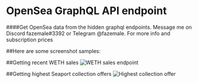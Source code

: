 # OpenSea GraphQL API endpoint
####Get OpenSea data from the hidden graphql endpoints. Message me on Discord fazemale#3392 or Telegram @fazemale. For more info and subscription prices

##Here are some screenshot samples:

##Getting recent WETH sales
![WETH sales endpoint](https://i.ibb.co/kBmFmnt/Screenshot-2022-06-25-104659.png)

##Getting highest Seaport collection offers
![Highest collection offer](https://i.ibb.co/pKzPp6X/Screenshot-2022-06-25-104950.png)
